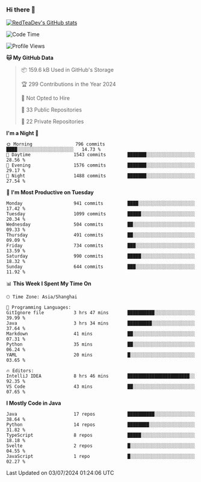 ### Hi there 👋

<!--
**RedTeaDev/RedTeaDev** is a ✨ _special_ ✨ repository because its `README.md` (this file) appears on your GitHub profile.

Here are some ideas to get you started:

- 🔭 I’m currently working on ...
- 🌱 I’m currently learning ...
- 👯 I’m looking to collaborate on ...
- 🤔 I’m looking for help with ...
- 💬 Ask me about ...
- 📫 How to reach me: ...
- 😄 Pronouns: ...
- ⚡ Fun fact: ...
-->

<!--
[![wakatime](https://wakatime.com/badge/user/6b101ed0-04c0-4490-9283-eb61f2efff96.svg)](https://wakatime.com/@6b101ed0-04c0-4490-9283-eb61f2efff96)
!-->

[![RedTeaDev's GitHub stats](https://github-readme-stats.vercel.app/api?username=RedTeaDev)](https://github.com/anuraghazra/github-readme-stats)
<!--
[![willianrod's wakatime stats](https://github-readme-stats.vercel.app/api/wakatime?username=RedTeaDev)](https://github.com/anuraghazra/github-readme-stats)
!-->
<!--START_SECTION:waka-->
![Code Time](http://img.shields.io/badge/Code%20Time-2%2C340%20hrs%2054%20mins-blue)

![Profile Views](http://img.shields.io/badge/Profile%20Views-0-blue)

**🐱 My GitHub Data** 

> 📦 159.6 kB Used in GitHub's Storage 
 > 
> 🏆 299 Contributions in the Year 2024
 > 
> 🚫 Not Opted to Hire
 > 
> 📜 33 Public Repositories 
 > 
> 🔑 22 Private Repositories 
 > 
**I'm a Night 🦉** 

```text
🌞 Morning                796 commits         ████░░░░░░░░░░░░░░░░░░░░░   14.73 % 
🌆 Daytime                1543 commits        ███████░░░░░░░░░░░░░░░░░░   28.56 % 
🌃 Evening                1576 commits        ███████░░░░░░░░░░░░░░░░░░   29.17 % 
🌙 Night                  1488 commits        ███████░░░░░░░░░░░░░░░░░░   27.54 % 
```
📅 **I'm Most Productive on Tuesday** 

```text
Monday                   941 commits         ████░░░░░░░░░░░░░░░░░░░░░   17.42 % 
Tuesday                  1099 commits        █████░░░░░░░░░░░░░░░░░░░░   20.34 % 
Wednesday                504 commits         ██░░░░░░░░░░░░░░░░░░░░░░░   09.33 % 
Thursday                 491 commits         ██░░░░░░░░░░░░░░░░░░░░░░░   09.09 % 
Friday                   734 commits         ███░░░░░░░░░░░░░░░░░░░░░░   13.59 % 
Saturday                 990 commits         █████░░░░░░░░░░░░░░░░░░░░   18.32 % 
Sunday                   644 commits         ███░░░░░░░░░░░░░░░░░░░░░░   11.92 % 
```


📊 **This Week I Spent My Time On** 

```text
🕑︎ Time Zone: Asia/Shanghai

💬 Programming Languages: 
GitIgnore file           3 hrs 47 mins       ██████████░░░░░░░░░░░░░░░   39.99 % 
Java                     3 hrs 34 mins       █████████░░░░░░░░░░░░░░░░   37.64 % 
Markdown                 41 mins             ██░░░░░░░░░░░░░░░░░░░░░░░   07.31 % 
Python                   35 mins             ██░░░░░░░░░░░░░░░░░░░░░░░   06.24 % 
YAML                     20 mins             █░░░░░░░░░░░░░░░░░░░░░░░░   03.65 % 

🔥 Editors: 
IntelliJ IDEA            8 hrs 46 mins       ███████████████████████░░   92.35 % 
VS Code                  43 mins             ██░░░░░░░░░░░░░░░░░░░░░░░   07.65 % 
```

**I Mostly Code in Java** 

```text
Java                     17 repos            ██████████░░░░░░░░░░░░░░░   38.64 % 
Python                   14 repos            ████████░░░░░░░░░░░░░░░░░   31.82 % 
TypeScript               8 repos             █████░░░░░░░░░░░░░░░░░░░░   18.18 % 
Svelte                   2 repos             █░░░░░░░░░░░░░░░░░░░░░░░░   04.55 % 
JavaScript               1 repo              █░░░░░░░░░░░░░░░░░░░░░░░░   02.27 % 
```




 Last Updated on 03/07/2024 01:24:06 UTC
<!--END_SECTION:waka-->


